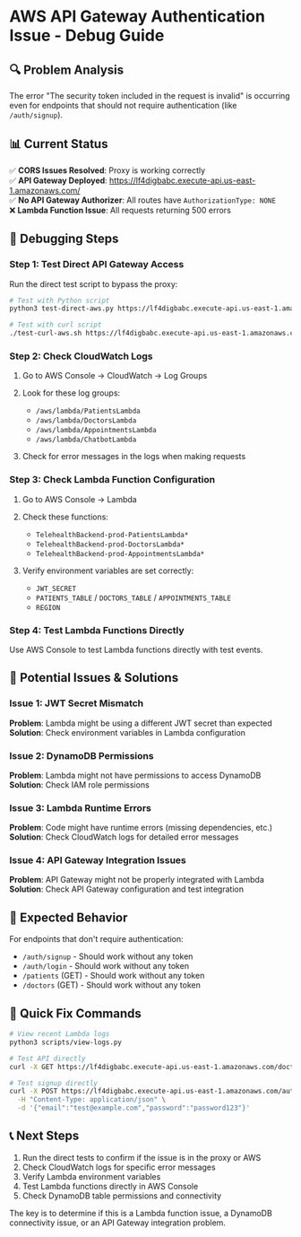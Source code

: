 # AWS API Gateway Authentication Issue - Debug Guide

## 🔍 Problem Analysis

The error "The security token included in the request is invalid" is occurring even for endpoints that should not require authentication (like `/auth/signup`). 

## 📊 Current Status

✅ **CORS Issues Resolved**: Proxy is working correctly  
✅ **API Gateway Deployed**: https://lf4digbabc.execute-api.us-east-1.amazonaws.com/  
✅ **No API Gateway Authorizer**: All routes have `AuthorizationType: NONE`  
❌ **Lambda Function Issue**: All requests returning 500 errors  

## 🧪 Debugging Steps

### Step 1: Test Direct API Gateway Access

Run the direct test script to bypass the proxy:

```bash
# Test with Python script
python3 test-direct-aws.py https://lf4digbabc.execute-api.us-east-1.amazonaws.com

# Test with curl script
./test-curl-aws.sh https://lf4digbabc.execute-api.us-east-1.amazonaws.com
```

### Step 2: Check CloudWatch Logs

1. Go to AWS Console → CloudWatch → Log Groups
2. Look for these log groups:
   - `/aws/lambda/PatientsLambda`
   - `/aws/lambda/DoctorsLambda` 
   - `/aws/lambda/AppointmentsLambda`
   - `/aws/lambda/ChatbotLambda`

3. Check for error messages in the logs when making requests

### Step 3: Check Lambda Function Configuration

1. Go to AWS Console → Lambda
2. Check these functions:
   - `TelehealthBackend-prod-PatientsLambda*`
   - `TelehealthBackend-prod-DoctorsLambda*`
   - `TelehealthBackend-prod-AppointmentsLambda*`

3. Verify environment variables are set correctly:
   - `JWT_SECRET`
   - `PATIENTS_TABLE` / `DOCTORS_TABLE` / `APPOINTMENTS_TABLE`
   - `REGION`

### Step 4: Test Lambda Functions Directly

Use AWS Console to test Lambda functions directly with test events.

## 🔧 Potential Issues & Solutions

### Issue 1: JWT Secret Mismatch
**Problem**: Lambda might be using a different JWT secret than expected  
**Solution**: Check environment variables in Lambda configuration

### Issue 2: DynamoDB Permissions
**Problem**: Lambda might not have permissions to access DynamoDB  
**Solution**: Check IAM role permissions

### Issue 3: Lambda Runtime Errors
**Problem**: Code might have runtime errors (missing dependencies, etc.)  
**Solution**: Check CloudWatch logs for detailed error messages

### Issue 4: API Gateway Integration Issues
**Problem**: API Gateway might not be properly integrated with Lambda  
**Solution**: Check API Gateway configuration and test integration

## 📝 Expected Behavior

For endpoints that don't require authentication:
- `/auth/signup` - Should work without any token
- `/auth/login` - Should work without any token  
- `/patients` (GET) - Should work without any token
- `/doctors` (GET) - Should work without any token

## 🚀 Quick Fix Commands

```bash
# View recent Lambda logs
python3 scripts/view-logs.py

# Test API directly
curl -X GET https://lf4digbabc.execute-api.us-east-1.amazonaws.com/doctors

# Test signup directly
curl -X POST https://lf4digbabc.execute-api.us-east-1.amazonaws.com/auth/signup \
  -H "Content-Type: application/json" \
  -d '{"email":"test@example.com","password":"password123"}'
```

## 📞 Next Steps

1. Run the direct tests to confirm if the issue is in the proxy or AWS
2. Check CloudWatch logs for specific error messages
3. Verify Lambda environment variables
4. Test Lambda functions directly in AWS Console
5. Check DynamoDB table permissions and connectivity

The key is to determine if this is a Lambda function issue, a DynamoDB connectivity issue, or an API Gateway integration problem.
